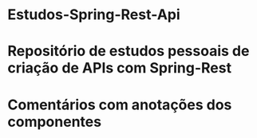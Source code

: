 # Estudos-Spring-Rest-Api

# Repositório de estudos pessoais de criação de APIs com Spring-Rest
# Comentários com anotações dos componentes
